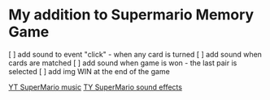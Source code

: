 # My addition to Supermario Memory Game

[ ] add sound to event "click" - when any card is turned
[ ] add sound when cards are matched
[ ] add sound when game is won - the last pair is selected
[ ] add img WIN at the end of the game


[YT SuperMario music](https://www.youtube.com/watch?v=NTa6Xbzfq1U&t=4s)
[TY SuperMario sound effects](https://www.youtube.com/watch?v=5yrFdhNG2Sk)